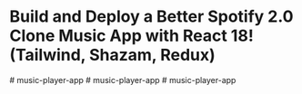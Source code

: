 # Build and Deploy a Better Spotify 2.0 Clone Music App with React 18! (Tailwind, Shazam, Redux)
#   m u s i c - p l a y e r - a p p  
 #   m u s i c - p l a y e r - a p p  
 #   m u s i c - p l a y e r - a p p  
 